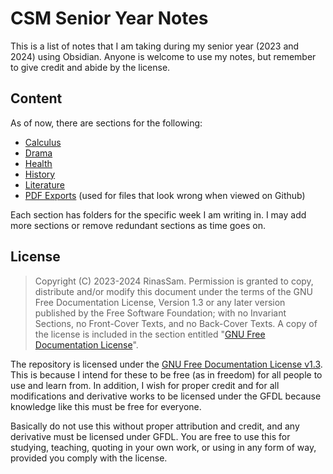 
# CSM Senior Year Notes

This is a list of notes that I am taking during my senior year (2023 and 2024) using Obsidian. Anyone is welcome to use my notes, but remember to give credit and abide by the license.


## Content

As of now, there are sections for the following:
- [Calculus](./Calculus)
- [Drama](./Drama)
- [Health](./Health)
- [History](./History)
- [Literature](./Literature)
- [PDF Exports](PDF%20Exports) (used for files that look wrong when viewed on Github)

Each section has folders for the specific week I am writing in. I may add more sections or remove redundant sections as time goes on.

## License

>  Copyright (C)  2023-2024  RinasSam.
 > Permission is granted to copy, distribute and/or modify this document under the terms of the GNU Free Documentation License, Version 1.3 or any later version published by the Free Software Foundation; with no Invariant Sections, no Front-Cover Texts, and no Back-Cover Texts. A copy of the license is included in the section entitled "[GNU Free Documentation License](GNU%20Free%20Documentation%20License)".

The repository is licensed under the [GNU Free Documentation License v1.3](./LICENSE). This is because I intend for these to be free (as in freedom) for all people to use and learn from. In addition, I wish for proper credit and for all modifications and derivative works to be licensed under the GFDL because knowledge like this must be free for everyone.

Basically do not use this without proper attribution and credit, and any derivative must be licensed under GFDL. You are free to use this for studying, teaching, quoting in your own work, or using in any form of way, provided you comply with the license.

